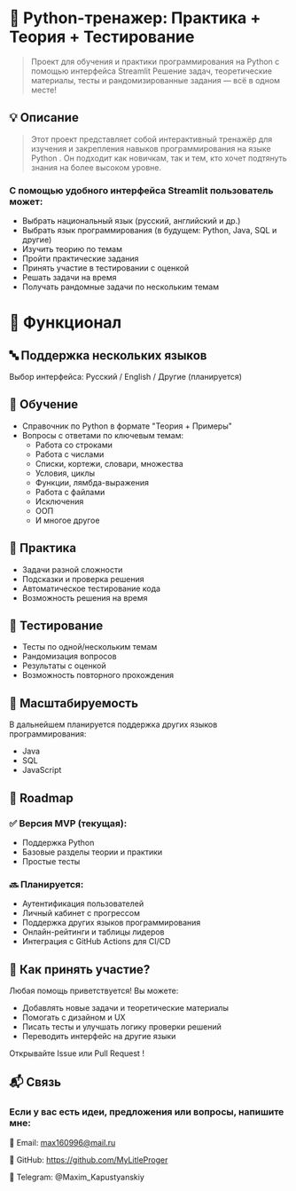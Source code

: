 
# 🐍 Python-тренажер: Практика + Теория + Тестирование

>Проект для обучения и практики программирования на Python с помощью интерфейса Streamlit
Решение задач, теоретические материалы, тесты и рандомизированные задания — всё в одном месте! 

## 💡 Описание
>Этот проект представляет собой интерактивный тренажёр для изучения и закрепления навыков программирования на языке Python . Он подходит как новичкам, так и тем, кто хочет подтянуть знания на более высоком уровне.

### С помощью удобного интерфейса Streamlit пользователь может:

- Выбрать национальный язык (русский, английский и др.)
- Выбрать язык программирования (в будущем: Python, Java, SQL и другие)
- Изучить теорию по темам
- Пройти практические задания
- Принять участие в тестировании с оценкой
- Решать задачи на время
- Получать рандомные задачи по нескольким темам

# 🎯 Функционал
## 🔤 Поддержка нескольких языков
Выбор интерфейса: Русский / English / Другие (планируется)

## 🧠 Обучение
- Справочник по Python в формате "Теория + Примеры"
- Вопросы с ответами по ключевым темам:
  - Работа со строками
  - Работа с числами
  - Списки, кортежи, словари, множества
  - Условия, циклы
  - Функции, лямбда-выражения
  - Работа с файлами
  - Исключения
  - ООП
  - И многое другое
## 📝 Практика
- Задачи разной сложности
- Подсказки и проверка решения
- Автоматическое тестирование кода
- Возможность решения на время
## 🧪 Тестирование
- Тесты по одной/нескольким темам
- Рандомизация вопросов
- Результаты с оценкой
- Возможность повторного прохождения
## 🔀 Масштабируемость
В дальнейшем планируется поддержка других языков программирования:

- Java
- SQL
- JavaScript

## 🚀 Roadmap

### ✅ Версия MVP (текущая):

- Поддержка Python
- Базовые разделы теории и практики
- Простые тесты

### 🔜 Планируется:

- Аутентификация пользователей
- Личный кабинет с прогрессом
- Поддержка других языков программирования
- Онлайн-рейтинги и таблицы лидеров
- Интеграция с GitHub Actions для CI/CD

## 🤝 Как принять участие?
Любая помощь приветствуется!
Вы можете:

- Добавлять новые задачи и теоретические материалы
- Помогать с дизайном и UX
- Писать тесты и улучшать логику проверки решений
- Переводить интерфейс на другие языки

 
Открывайте Issue или Pull Request !

## 📬 Связь
### Если у вас есть идеи, предложения или вопросы, напишите мне:

📧 Email: max160996@mail.ru

🐙 GitHub: https://github.com/MyLitleProger

💬 Telegram: @Maxim_Kapustyanskiy